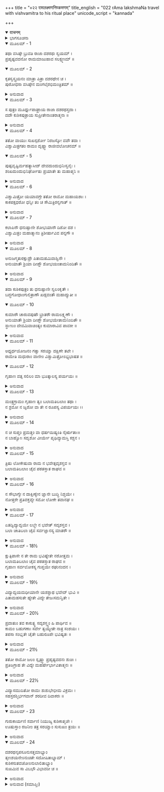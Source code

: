 +++
title = "०२२ रामलक्ष्मणनिष्क्रमणम्"
title_english = "022 rAma lakshmaNa travel with vishvamitra to his ritual place"
unicode_script = "kannada"

+++
<details open><summary>वाचनम्</summary>

<div class="audioEmbed"  caption="श्रीराम-हरिसीताराममूर्ति-घनपाठिभ्यां वचनम्" src="https://archive.org/download/Ramayana-recitation-Sriram-harisItArAmamUrti-Ghanapaati-v2/Kanda_1/Kanda_1_BK-022-Rama_Lakshmana_YorniShrakamanam.mp3"></div>
</details>



<details><summary>ಭಾಗಸೂಚನಾ</summary>

ದಶರಥನು ರಾಮ - ಲಕ್ಷ್ಮಣರನ್ನು ವಿಶ್ವಾಮಿತ್ರರೊಂದಿಗೆ ಬೀಳ್ಕೊಟ್ಟಿದ್ದು, ಮಾರ್ಗದಲ್ಲಿ ರಾಮನಿಗೆ ಬಲಾ-ಅತಿಬಲಾ ಎಂಬ ವಿದ್ಯೆಗಳ ಉಪದೇಶ
</details>

<details open><summary>ಮೂಲಮ್ - 1</summary>

ತಥಾ ವಸಿಷ್ಠೇ ಬ್ರುವತಿ ರಾಜಾ ದಶರಥಃ ಸ್ವಯಮ್ ।  
ಪ್ರಹೃಷ್ಟವದನೋ ರಾಮಮಾಜುಹಾವ ಸಲಕ್ಷ್ಮಣಮ್ ॥
</details>

<details open><summary>ಮೂಲಮ್ - 2</summary>

ಕೃತಸ್ವಸ್ತ್ಯಯನಂ ಮಾತ್ರಾ ಪಿತ್ರಾ ದಶರಥೇನ ಚ ।  
ಪುರೋಧಸಾ ವಸಿಷ್ಠೇನ ಮಂಗಲೈರಭಿಮಂತ್ರಿತಮ್ ॥
</details>

<details><summary>ಅನುವಾದ</summary>

ವಸಿಷ್ಠರು ಹೀಗೆ ಹೇಳಿದಾಗ ದಶರಥನ ಮುಖ ಪ್ರಸನ್ನತೆಯಿಂದ ಅರಳಿತು. ಅವನು ಸ್ವತಃ ಲಕ್ಷ್ಮಣ ಸಹಿತ ಶ್ರೀರಾಮನನ್ನು ಬಳಿಗೆ ಕರೆಸಿದನು. ಮತ್ತೆ ಮಾತೆ ಕೌಸಲ್ಯೆ ಮತ್ತು ಪಿತಾ ದಶರಥನು ಪುರೋಹಿತ ವಸಿಷ್ಠರಿಂದ ಸ್ವಸ್ತಿ ವಾಚನಾದಿ ಯಾತ್ರಾ ಸಂಬಂಧೀ ಮಂಗಲ ಕಾರ್ಯವನ್ನು ನೆರವೇರಿಸಿ, ಶ್ರೀರಾಮನಿಗೆ ಮಾರ್ಗಸೂಚಕ ಮಂತ್ರಗಳಿಂದ ಅಭಿಮಂತ್ರಿಸಿದನು.॥1-2॥
</details>

<details open><summary>ಮೂಲಮ್ - 3</summary>

ಸ ಪುತ್ರಂ ಮೂರ್ಧ್ನುಪಾಘ್ರಾಯ ರಾಜಾ ದಶರಥಸ್ತದಾ ।  
ದದೌ ಕುಶಿಕಪುತ್ರಾಯ ಸುಪ್ರೀತೇನಾಂತರಾತ್ಮನಾ ॥
</details>

<details><summary>ಅನುವಾದ</summary>

ಅನಂತರ ದಶರಥರಾಜನು ಶ್ರೀರಾಮನ ನೆತ್ತಿಯನ್ನು ಆಘ್ರಾಣಿಸಿ ಅತ್ಯಂತ ಸಂತೋಷದಿಂದ ಅವನನ್ನು ಮತ್ತು ಲಕ್ಷ್ಮಣನನ್ನು ವಿಶ್ವಾಮಿತ್ರರಿಗೆ ಒಪ್ಪಿಸಿದನು.॥3॥
</details>

<details open><summary>ಮೂಲಮ್ - 4</summary>

ತತೋ ವಾಯುಃ ಸುಖಸ್ಪರ್ಶೋ ನಿರಜಸ್ಕೋ ವವೌ ತದಾ ।  
ವಿಶ್ವಾಮಿತ್ರಗತಂ ರಾಮಂ ದೃಷ್ಟ್ವಾ ರಾಜೀವಲೋಚನಮ್ ॥
</details>

<details open><summary>ಮೂಲಮ್ - 5</summary>

ಪುಷ್ಪವೃಷ್ಟಿರ್ಮಹತ್ಯಾಸೀದ್ ದೇವದುಂದುಭಿನಿಃಸ್ವನೈಃ ।  
ಶಂಖದುಂದುಭಿನಿರ್ಘೋಷಃ ಪ್ರಯಾತೇ ತು ಮಹಾತ್ಮನಿ ॥
</details>

<details><summary>ಅನುವಾದ</summary>

ಆಗ ಶುಭಶಕುನ ಸೂಚಕವಾಗಿ ಧೂಳಿಲ್ಲದೆ ವಾಯು ಮಂದವಾಗಿ ಬೀಸತೊಡಗಿತು. ಕಮಲನಯನ ಶ್ರೀರಾಮ ವಿಶ್ವಾಮಿತ್ರರೊಂದಿಗೆ ಹೊರಟಿರುವುದನ್ನು ನೋಡಿ ದೇವತೆಗಳು ಪುಷ್ಪ ವೃಷ್ಟಿಗೈದರು. ದೇವದುಂದುಭಿಗಳು ಮೊಳಗಿದವು. ಮಹಾತ್ಮ ಶ್ರೀರಾಮನ ಪ್ರಯಾಣ ಕಾಲದಲ್ಲಿ ಶಂಖ ದುಂದುಭಿಗಳ ಧ್ವನಿಗಳು ಕೇಳಿಬಂದವು.॥4-5॥
</details>

<details open><summary>ಮೂಲಮ್ - 6</summary>

ವಿಶ್ವಾಮಿತ್ರೋ ಯಯಾವಗ್ರೇ ತತೋ ರಾಮೋ ಮಹಾಯಶಾಃ ।  
ಕಾಕಪಕ್ಷಧರೋ ಧನ್ವೀ ತಂ ಚ ಸೌಮಿತ್ರಿರನ್ವಗಾತ್ ॥
</details>

<details><summary>ಅನುವಾದ</summary>

ವಿಶ್ವಾಮಿತ್ರರು ಮುಂದೆ ನಡೆಯುತಿದ್ದರೆ ಅವರ ಹಿಂದೆ ಕಾಕಪಕ್ಷಧರ ಮಹಾಯಶಸ್ವೀ ಧನುರ್ಧಾರಿಯಾದ ಶ್ರೀರಾಮನು ಹಾಗೂ ಅವನ ಹಿಂದೆ ಸುಮಿತ್ರಾಕುಮಾರ ಲಕ್ಷ್ಮಣನು ಹೋಗುತ್ತಿದ್ದನು.॥6॥
</details>

<details open><summary>ಮೂಲಮ್ - 7</summary>

ಕಲಾಪಿನೌ ಧನುಷ್ಪಾಣೀ ಶೋಭಯಾನೌ ದಿಶೋ ದಶ ।  
ವಿಶ್ವಾಮಿತ್ರಂ ಮಹಾತ್ಮಾನಂ ತ್ರಿಶೀರ್ಷಾವಿವ ಪನ್ನಗೌ ॥
</details>

<details><summary>ಅನುವಾದ</summary>

ಇಬ್ಬರು ಸಹೋದರರು ಬೆನ್ನಿಗೆ ಬತ್ತಳಿಕೆ ಕಟ್ಟಿಕೊಂಡಿದ್ದರು, ಕೈಯಲ್ಲಿ ಧನುಸ್ಸು ಶೋಭಿಸುತ್ತಿತ್ತು. ಅವರಿಬ್ಬರೂ ಹತ್ತು ದಿಕ್ಕುಗಳನ್ನು ಬೆಳಗಿಸುತ್ತಾ ಮಹಾತ್ಮಾ ವಿಶ್ವಾಮಿತ್ರರ ಹಿಂದೆ ಮೂರು ಮೂರು ತಲೆಗಳ ಎರಡು ಸರ್ಪಗಳಂತೆ ನಡೆಯುತ್ತಿದ್ದರು. (ಒಂದು ಹೆಗಲಲ್ಲಿ ಧನುಸ್ಸು, ಮತ್ತೊಂದರಲ್ಲಿ ಬತ್ತಳಿಕೆ, ನಡುವಿನಲ್ಲಿ ಅವರ ಮಸ್ತಕ ಹೀಗೆ ಮೂರನ್ನೂ ಮೂರು ತಲೆಗಳ ಉಪಮೆ ಕೊಡಲಾಗಿದೆ..॥7॥
</details>

<details open><summary>ಮೂಲಮ್ - 8</summary>

ಅನುಜಗ್ಮತುರಕ್ಷುದ್ರೌ ಪಿತಾಮಹಮಿವಾಶ್ವಿನೌ ।  
ಅನುಯಾತೌ ಶ್ರಿಯಾ ದೀಪ್ತೌ ಶೋಭಯಂತಾಮನಿಂದಿತೌ ॥
</details>

<details><summary>ಅನುವಾದ</summary>

ಇಂತಹ ಅದ್ಭುತ ರೂಪ ವೀರ್ಯಾದಿ ವೈಭವಯುಕ್ತರಾದ ಶ್ರೀರಾಮ-ಲಕ್ಷ್ಮಣರು-ಬ್ರಹ್ಮದೇವರನ್ನು ಅನುಸರಿಸಿ ಹೋಗುವ ಅಶ್ವಿನೀ ದೇವತೆಗಳಂತೆ ವಿಶ್ವಾಮಿತ್ರರನ್ನು ಅನುಸರಿಸಿಹೋಗುತ್ತಿದ್ದರು.॥8॥
</details>

<details open><summary>ಮೂಲಮ್ - 9</summary>

ತದಾ ಕುಶಿಕಪುತ್ರಂ ತು ಧನುಷ್ಪಾಣೀ ಸ್ವಲಂಕೃತೌ ।  
ಬದ್ಧಗೋಧಾಂಗುಲಿತ್ರಾಣೌ ಖಡ್ಗವಂತೌ ಮಹಾದ್ಯುತೀ ॥
</details>

<details open><summary>ಮೂಲಮ್ - 10</summary>

ಕುಮಾರೌ ಚಾರುವಪುಷೌ ಭ್ರಾತರೌ ರಾಮಲಕ್ಷ್ಮಣೌ ।  
ಅನುಯಾತೌ ಶ್ರಿಯಾ ದೀಪ್ತೌ ಶೋಭಯೇತಾಮನಿಂದಿತೌ ॥  
ಸ್ಥಾಣುಂ ದೇವಮಿವಾಚಿಂತ್ಯಂ ಕುಮಾರಾವಿವ ಪಾವಕೀ ॥
</details>

<details><summary>ಅನುವಾದ</summary>

ಆಗ ಶ್ರೀರಾಮ-ಲಕ್ಷ್ಮಣರು ವಸ್ತ್ರಾಭೂಷಣಗಳಿಂದ ಚೆನ್ನಾಗಿ ಅಲಂಕೃತರಾಗಿದ್ದರು. ನೀರುಡದ ಚರ್ಮದಿಂದ ಮಾಡಿರುವ ಬೆರಳು ರಕ್ಷಣೆಯ ಚೀಲಗಳನ್ನು ಧರಿಸಿದ್ದರು. ಖಡ್ಗಪಾಣಿಗಳಾದ, ಮಹಾಕಾಂತಿಮಂತರಾದ, ಸುಕುಮಾರರಾದ, ಸುಮನೋಹರವಾದ ಶರೀರಗಳಿಂದ ಕೂಡಿದ್ದು, ಶರೀರ ಕಾಂತಿಯಿಂದ ಪ್ರಕಾಶಿತರಾದ ನಿಷ್ಕಳಂಕ ಸಹೋದರ ಇಬ್ಬರು-ಅಗ್ನಿಕುಮಾರ ಸ್ಕಂದ ಮತ್ತು ವಿಶಾಖರು ಅಚಿಂತ್ಯನಾದ ಮಹಾದೇವನನ್ನು ಅನುಸರಿಸಿ ಹೋದಂತೆ ಕುಶಿಕಪುತ್ರ ವಿಶ್ವಾಮಿತ್ರರನ್ನು ಅನುಸರಿಸಿ ನಡೆಯುತ್ತಿದ್ದರು.॥9-10॥
</details>

<details open><summary>ಮೂಲಮ್ - 11</summary>

ಅಧ್ಯರ್ಧಯೋಜನಂ ಗತ್ವಾ ಸರಯ್ವಾ ದಕ್ಷಿಣೇ ತಟೇ ।  
ರಾಮೇತಿ ಮಧುರಾಂ ವಾಣೀಂ ವಿಶ್ವಾಮಿತ್ರೋಽಭ್ಯಭಾಷತ ॥
</details>

<details open><summary>ಮೂಲಮ್ - 12</summary>

ಗೃಹಾಣ ವತ್ಸ ಸಲಿಲಂ ಮಾ ಭೂತ್ಕಾಲಸ್ಯ ಪರ್ಯಯಃ ॥
</details>

<details><summary>ಅನುವಾದ</summary>

ಅಯೋಧ್ಯೆಯಿಂದ ಒಂದೂವರೆ ಯೋಜನ ದೂರ ಹೋಗಿ ಸರಯೂ ನದಿಯ ದಕ್ಷಿಣ ತೀರಕ್ಕೆ ಬಂದು ವಿಶ್ವಾಮಿತ್ರರು ಮಧುರವಾಣಿಯಿಂದ ರಾಮನನ್ನು ಸಂಬೋಧಿಸುತ್ತಾ ಹೇಳಿದರು. ವತ್ಸ ರಾಮಾ! ಈಗ ಸರಯೂ ಜಲದಿಂದ ಆಚಮನ ಮಾಡು. ಈ ಅವಶ್ಯಕವಾದ ಕಾರ್ಯದಲ್ಲಿ ವಿಳಂಬ ಮಾಡಬಾರದು.॥11-12॥
</details>

<details open><summary>ಮೂಲಮ್ - 13</summary>

ಮಂತ್ರಗ್ರಾಮಂ ಗೃಹಾಣ ತ್ವಂ ಬಲಾಮತಿಬಲಾಂ ತಥಾ ।  
ನ ಶ್ರಮೋ ನ ಜ್ವರೋ ವಾ ತೇ ನ ರೂಪಸ್ಯ ವಿಪರ್ಯಯಃ ।।
</details>

<details><summary>ಅನುವಾದ</summary>

ಬಲಾ ಮತ್ತು ಅತಿಬಲಾ ಎಂದು ಪ್ರಸಿದ್ಧವಾದ ಈ ಮಂತ್ರಗ್ರಾಮವನ್ನು ಸ್ವೀಕರಿಸು. ಇದರ ಪ್ರಭಾವದಿಂದ ನಿನಗೆ ಎಂದೂ ಶ್ರಮದ ಅನುಭವವಾಗದು, ಜ್ವರ ಬಾರದು, ನಿನ್ನ ರೂಪದಲ್ಲಿ ಯಾವುದೇ ಪ್ರಕಾರದ ವಿಪರ್ಯಾಸವಾಗಲಾರದು.॥13॥
</details>

<details open><summary>ಮೂಲಮ್ - 14</summary>

ನ ಚ ಸುಪ್ತಂ ಪ್ರಮತ್ತಂ ವಾ ಧರ್ಷಯಿಷ್ಯಂತಿ ನೈರ್ಋತಾಃ॥  
ನ ಬಾಹ್ವೋಃ ಸದೃಶೋ ವೀರ್ಯೇ ಪೃಥಿವ್ಯಾಮಸ್ತಿ ಕಶ್ಚನ ।
</details>

<details><summary>ಅನುವಾದ</summary>

ಮಲಗಿದ್ದಾಗ ಇಲ್ಲವೇ ಎಚ್ಚರವಾಗಿರುವಾಗ ರಾಕ್ಷಸರು ನಿನ್ನ ಮೇಲೆ ಆಕ್ರಮಣ ಮಾಡಲಾರರು. ಈ ಭೂತಳದಲ್ಲಿ ಬಾಹುಬಲದಲ್ಲಿ ನಿನಗೆ ಸಮಾನರಾದವರು ಯಾರೂ ಇರಲಾರರ.॥14॥
</details>

<details open><summary>ಮೂಲಮ್ - 15</summary>

ತ್ರಿಷು ಲೋಕೇಷುವಾ ರಾಮ ನ ಭವೇತ್ಸದೃಶಸ್ತವ ॥  
ಬಲಾಮತಿಬಲಾಂ ಚೈವ ಪಠತಸ್ತಾತ ರಾಘವ ॥
</details>

<details><summary>ಅನುವಾದ</summary>

ಅಯ್ಯಾ! ರಘುಕುಲನಂದನ ರಾಮಾ! ಬಲಾ ಮತ್ತು ಅತಿಬಲಾ ಮಂತ್ರಗಳ ಪಠಣದಿಂದ ಮೂರು ಲೋಕಗಳಲ್ಲಿ ನಿನ್ನನ್ನು ಯಾರೂ ಎದುರಿಸಲಾರರು.॥15॥
</details>

<details open><summary>ಮೂಲಮ್ - 16</summary>

ನ ಸೌಭಾಗ್ಯೇ ನ ದಾಕ್ಷಿಣ್ಯೇನ ಜ್ಞಾನೇ ಬುದ್ಧಿ ನಿಶ್ಚಯೇ ।  
ನೋತ್ತರೇ ಪ್ರತಿವಕ್ತವ್ಯೇ ಸಮೋ ಲೋಕೇ ತವಾನಘ ॥
</details>

<details><summary>ಅನುವಾದ</summary>

ಪುಣ್ಯಾತ್ಮನೇ! ಸೌಭಾಗ್ಯ, ಚಾತುರ್ಯ, ಜ್ಞಾನ, ಬುದ್ಧಿಯ ನಿಶ್ಚಯದಲ್ಲಿ ಹಾಗೂ ಯಾರಿಗಾದರೂ ಉತ್ತರಿಸು ವುದರಲ್ಲಿ ನಿನಗೆ ಸಮಾನರಾದರು ಯಾರೂ ಇರಲಾರರು.॥16॥
</details>

<details open><summary>ಮೂಲಮ್ - 17</summary>

ಏತದ್ವಿದ್ಯಾದ್ವಯೇ ಲಬ್ಧೇ ನ ಭವೇತ್ ಸದೃಶಸ್ತವ ।  
ಬಲಾ ಚಾತಿಬಲಾ ಚೈವ ಸರ್ವಜ್ಞಾನಸ್ಯ ಮಾತರೌ ॥
</details>

<details><summary>ಅನುವಾದ</summary>

ಇವೆರಡು ವಿದ್ಯೆಗಳು ಪ್ರಾಪ್ತವಾದಮೇಲೆ ಯಾರೂ ನಿನಗೆ ಸಮಾನರಾಗಲಾರರು; ಏಕೆಂದರೆ ಈ ಬಲಾ ಮತ್ತು ಅತಿಬಲಾ ಎಂಬ ವಿದ್ಯೆಗಳು ಎಲ್ಲ ಪ್ರಕಾರದ ಜ್ಞಾನದ ಜನನಿಯಾಗಿದೆ.॥17॥
</details>

<details open><summary>ಮೂಲಮ್ - 18½</summary>

ಕ್ಷುತ್ಪಿಪಾಸೇ ನ ತೇ ರಾಮ ಭವಿಷ್ಯೇತೇ ನರೋತ್ತಮ ।  
ಬಲಾಮತಿಬಲಾಂ ಚೈವ ಪಠತಸ್ತಾತ ರಾಘವ ॥  
ಗೃಹಾಣ ಸರ್ವಲೋಕಸ್ಯ ಗುಪ್ತಯೇ ರಘುನಂದನ ।
</details>

<details><summary>ಅನುವಾದ</summary>

ನರೋತ್ತಮ ಶ್ರೀರಾಮಾ! ಅಯ್ಯಾ ರಘುನಂದನ! ಬಲಾ ಮತ್ತು ಅತಿಬಲಾ ಇವನ್ನು ಅಭ್ಯಾಸ ಮಾಡಿದಾಗ ಹಸಿವು, ಬಾಯಾರಿಕೆಗಳ ತೊಂದರೆ ಆಗಲಾರದು. ರಘುಕುಲವನ್ನು ಬೆಳಗುವ ಶ್ರೀರಾಮಾ! ನೀನು ಸಮಸ್ತ ಜಗತ್ತನ್ನು ರಕ್ಷಿಸಲಿಕ್ಕಾಗಿ ಇವೆರಡು ವಿದ್ಯೆಗಳನ್ನು ಸ್ವೀಕರಿಸು.॥18½॥
</details>

<details open><summary>ಮೂಲಮ್ - 19½</summary>

ವಿದ್ಯಾದ್ವಯಮಧೀಯಾನೇ ಯಶಶ್ಚಾಥ ಭವೇದ್ ಭುವಿ ॥  
ಪಿತಾಮಹಸುತೇ ಹ್ಯೇತೇ ವಿದ್ಯೇ ತೇಜಃಸಮನ್ವಿತೇ ।
</details>

<details><summary>ಅನುವಾದ</summary>

ಈ ಎರಡು ವಿದ್ಯೆಗಳನ್ನು ಅಧ್ಯಯನ ಮಾಡಿದಾಗ ಈ ಭೂತಳದಲ್ಲಿ ನಿನ್ನ ಕೀರ್ತಿಯ ವಿಸ್ತಾರವಾಗುವುದು. ಇವೆರಡು ವಿದ್ಯೆಗಳು ಬ್ರಹ್ಮದೇವರ ತೇಜಸ್ವೀ ಪುತ್ರಿಯರಾಗಿದ್ದಾರೆ.॥19½॥
</details>

<details open><summary>ಮೂಲಮ್ - 20½</summary>

ಪ್ರದಾತುಂ ತವ ಕಾಕುತ್ಸ್ಥ ಸದೃಶಸ್ತ್ವಂ ಹಿ ಪಾರ್ಥಿವ ॥  
ಕಾಮಂ ಬಹುಗಣಾಃ ಸರ್ವೇ ತ್ವಯ್ಯೇತೇ ನಾತ್ರ ಸಂಶಯಃ ।  
ತಪಸಾ ಸಂಭೃತೇ ಚೈತೇ ಬಹುರೂಪೇ ಭವಿಷ್ಯತಃ ॥
</details>

<details><summary>ಅನುವಾದ</summary>

ಕಕುಸ್ಥನಂದನ! ನಾನು ಇವೆರಡನ್ನು ನಿನಗೆ ಕೊಡುತ್ತಿದ್ದೇನೆ. ರಾಜಕುಮಾರ! ಇದಕ್ಕೆ ನೀನೇ ಯೋಗ್ಯ ಪಾತ್ರನಾಗಿರುವೆ. ನಿನ್ನಲ್ಲಿ ಈ ವಿದ್ಯೆಯನ್ನು ಪಡೆಯುವ ಅನೇಕ ಸದ್ಗುಣಗಳಿವೆ. ನಾನು ತಪೋಬಲದಿಂದ ಇದನ್ನು ಗಳಿಸಿದ್ದೇನೆ, ಆದ್ದರಿಂದ ನನ್ನ ತಪಸ್ಸಿನಿಂದ ಪರಿಪೂರ್ಣವಾಗಿ ಇವು ನಿನಗೆ ಬಹುರೂಪೀ ಫಲಗಳನ್ನು ನೀಡುವವು.॥20½॥
</details>

<details open><summary>ಮೂಲಮ್ - 21½</summary>

ತತೋ ರಾಮೋ ಜಲಂ ಸ್ಪೃಷ್ಟ್ವಾ ಪ್ರಹೃಷ್ಟವದನಃ ಶುಚಿಃ ।  
ಪ್ರತಿಜಗ್ರಾಹ ತೇ ವಿದ್ಯೇ ಮಹರ್ಷೇರ್ಭಾವಿತಾತ್ಮನಃ ॥
</details>

<details><summary>ಅನುವಾದ</summary>

ಆಗ ಶ್ರೀರಾಮನು ಆಚಮನ ಮಾಡಿ ಪವಿತ್ರನಾದನು; ಅವನ ಮುಖ ಪ್ರಸನ್ನತೆಯಿಂದ ಅರಳಿತು. ಅವನು ಶುದ್ಧಾಂತಃಕರಣ ಮಹರ್ಷಿಗಳಿಂದ ಆ ಎರಡೂ ವಿದ್ಯೆಗಳನ್ನು ಗ್ರಹಿಸಿದನು.॥21½॥
</details>

<details open><summary>ಮೂಲಮ್ - 22½</summary>

ವಿದ್ಯಾಸಮುದಿತೋ ರಾಮಃ ಶುಶುಭೇಭೀಮ ವಿಕ್ರಮಃ ।  
ಸಹಸ್ರರಶ್ಮಿರ್ಭಗವಾನ್ ಶರದೀವ ದಿವಾಕರಃ ॥
</details>

<details><summary>ಅನುವಾದ</summary>

ಆ ವಿದ್ಯೆಗಳನ್ನು ಪಡೆದು ಮಹಾಪರಾಕ್ರಮಿ ಶ್ರೀರಾಮನು ಸಾವಿರಾರು ಕಿರಣಗಳಿಂದ ಕೂಡಿದ ಶರತ್ಕಾಲದ ಭಗವಾನ್ ಸೂರ್ಯನಂತೆ ಶೋಭಿಸತೊಡಗಿದನು.॥22½॥
</details>

<details open><summary>ಮೂಲಮ್ - 23</summary>

ಗುರುಕಾರ್ಯಣಿ ಸರ್ವಾಣಿ ನಿಯುಜ್ಯ ಕುಶಿಕಾತ್ಮಜೇ ।  
ಊಷುಸ್ತಾಂ ರಜನೀಂ ತತ್ರ ಸರಯ್ವಾಂ ಸುಸುಖಂ ತ್ರಯಃ ॥
</details>

<details><summary>ಅನುವಾದ</summary>

ಉಪದೇಶಾನಂತರ ಶ್ರೀರಾಮನು ವಿದ್ಯಾಗುರುಗಳಿಗೆ ಮಾಡಬೇಕಾದ ಶುಶ್ರೂಷೆಗಳೆಲ್ಲವನ್ನೂ ವಿಶ್ವಾಮಿತ್ರರಿಗೆ ಮಾಡಿದನು. ಅವರು ಮೂವರೂ ಅಂದಿನ ಇರುಳನ್ನು ಆ ಸರಯೂ ನದೀ ತೀರದಲ್ಲೇ ಕಳೆದರು.॥23॥
</details>

<details open><summary>ಮೂಲಮ್ - 24</summary>

ದಶರಥನೃಪಸೂನುಸತ್ತಮಾಭ್ಯಾಂ  
ತೃಣಶಯನೇಽನುಚಿತೇ ಸದೋಷಿತಾಭ್ಯಾಮ್ ।  
ಕುಶಿಕಸುತವಚೋಽನುಲಾಲಿತಾಭ್ಯಾಂ  
ಸುಖಮಿವ ಸಾ ವಿಬಭೌ ವಿಭಾವರೀ ಚ ॥
</details>

<details><summary>ಅನುವಾದ</summary>

ಚಕ್ರವರ್ತಿಯ ಪುತ್ರರಾದ ತಮಗೆ ಮಲಗಲು ಯೋಗ್ಯವಲ್ಲದ ದರ್ಭೆಯ ಹಾಸಿಗೆಯಲ್ಲಿ ಮಲಗಿದ್ದರೂ ವಿಶ್ವಾಮಿತ್ರರ ಮಾತನ್ನು ಬಹಳ ಆಸಕ್ತಿಯಿಂದ ಪಾಲಿಸುತ್ತಿದ್ದರು. ದಶರಥನ ಪುತ್ರಶ್ರೇಷ್ಠರಿಗೆ ಆ ರಾತ್ರಿಯು ಸುಖಮಯವಾಗಿ ಕಳೆಯಿತು.॥24॥
</details>

<details><summary>ಅನುವಾದ (ಸಮಾಪ್ತಿಃ)</summary>

ವಾಲ್ಮೀಕಿ ವಿರಚಿತ ಆರ್ಷ ರಾಮಾಯಣ ಆದಿಕಾವ್ಯದ ಬಾಲಕಾಂಡದಲ್ಲಿ ಇಪ್ಪತ್ತೆರಡನೆಯ ಸರ್ಗ ಪೂರ್ಣವಾಯಿತು. ॥22॥
</details>
